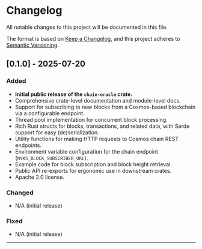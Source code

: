 # Changelog

All notable changes to this project will be documented in this file.

The format is based on [Keep a Changelog](https://keepachangelog.com/en/1.0.0/),
and this project adheres to [Semantic Versioning](https://semver.org/spec/v2.0.0.html).

## [0.1.0] - 2025-07-20

### Added

- **Initial public release of the `chain-oracle` crate.**
- Comprehensive crate-level documentation and module-level docs.
- Support for subscribing to new blocks from a Cosmos-based blockchain via a configurable endpoint.
- Thread pool implementation for concurrent block processing.
- Rich Rust structs for blocks, transactions, and related data, with Serde support for easy (de)serialization.
- Utility functions for making HTTP requests to Cosmos chain REST endpoints.
- Environment variable configuration for the chain endpoint (`NYKS_BLOCK_SUBSCRIBER_URL`).
- Example code for block subscription and block height retrieval.
- Public API re-exports for ergonomic use in downstream crates.
- Apache 2.0 license.

### Changed

- N/A (initial release)

### Fixed

- N/A (initial release)

---

<!-- No compare link: initial release -->

